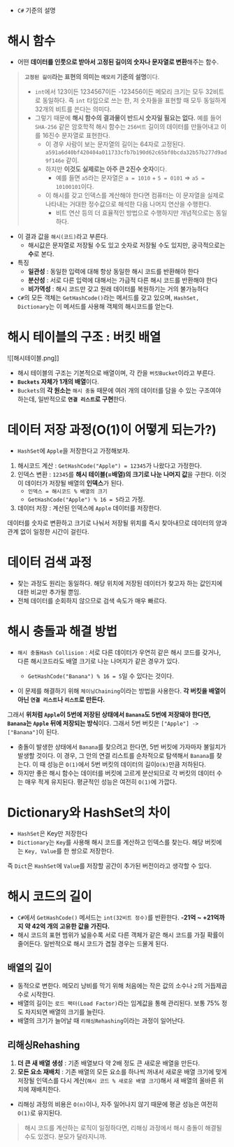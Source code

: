 - `C#` 기준의 설명
# 해시 함수
- 어떤 **데이터를 인풋으로 받아서 고정된 길이의 숫자나 문자열로 변환**해주는 함수.

> **`고정된 길이`라는 표현의 의미는 `메모리` 기준의 설명**이다.
> - `int`에서 123이든 1234567이든 -123456이든 메모리 크기는 모두 32비트로 동일하다. 즉 `int` 타입으로 쓰는 한, 저 숫자들을 표현할 때 모두 동일하게 32개의 비트를 쓴다는 의미다.
> - 그렇기 때문에 **해시 함수의 결과물이 반드시 숫자일 필요는 없다.** 예를 들어 `SHA-256` 같은 암호학적 해시 함수는 `256비트` 길이의 데이터를 만들어내고 이를 16진수 문자열로 표현한다.
> 	- 이 경우 사람이 보는 문자열의 길이는 64자로 고정된다. `a591a6d40bf420404a011733cfb7b190d62c65bf0bcda32b57b277d9ad9f146e` 같이.
> 	- 하지만 **이것도 실제로는 아주 큰 2진수 숫자**이다. 
> 		- 예를 들면 `a5`라는 문자열은 `a = 1010` + `5 = 0101` => `a5 = 10100101`이다.
> 	- 이 해시를 갖고 인덱스를 계산해야 한다면 컴퓨터는 이 문자열을 실제로 나타내는 거대한 정수값으로 해석한 다음 나머지 연산을 수행한다. 
> 		- 비트 연산 등의 더 효율적인 방법으로 수행하지만 개념적으로는 동일하다.

- 이 결과 값을 `해시(코드)`라고 부른다. 
	- 해시값은 문자열로 저장될 수도 있고 숫자로 저장될 수도 있지만, 궁극적으로는 **수**로 본다.
- 특징
	- **일관성** : 동일한 입력에 대해 항상 동일한 해시 코드를 반환해야 한다
	- **분산성** : 서로 다른 입력에 대해서는 가급적 다른 해시 코드를 반환해야 한다
	- **비가역성** : 해시 코드만 갖고 원래 데이터를 복원하기는 거의 불가능하다
- `C#`의 모든 객체는 `GetHashCode()`라는 메서드를 갖고 있으며, `HashSet, Dictionary`는 이 메서드를 사용해 객체의 해시코드를 얻는다. 


# 해시 테이블의 구조 : 버킷 배열
![[해시테이블.png]]
- 해시 테이블의 구조는 기본적으로 배열이며, 각 칸을 `버킷Bucket`이라고 부른다.
- **`Buckets` 자체가 1개의 배열**이다.
- `Buckets`의 **각 원소는** `해시 충돌` 때문에 여러 개의 데이터를 담을 수 있는 구조여야 하는데, 일반적으로 **`연결 리스트`로 구현**한다.

# 데이터 저장 과정(O(1)이 어떻게 되는가?)
- `HashSet`에 `Apple`을 저장한다고 가정해보자.

1. 해시코드 계산 : `GetHashCode("Apple") = 12345`가 나왔다고 가정한다.
2. 인덱스 변환 : `12345`를 **해시 테이블(=배열)의 크기로 나눈 나머지 값**을 구한다. 이것이 데이터가 저장될 배열의 **인덱스**가 된다.
	- `인덱스 = 해시코드 % 배열의 크기`
	- `GetHashCode("Apple") % 16 = 5`라고 가정.
3. 데이터 저장 : 계산된 인덱스에 `Apple` 데이터를 저장한다. 

데이터를 숫자로 변환하고 크기로 나눠서 저장될 위치를 즉시 찾아내므로 데이터의 양과 관계 없이 일정한 시간이 걸린다. 

# 데이터 검색 과정
- 찾는 과정도 원리는 동일하다. 해당 위치에 저장된 데이터가 찾고자 하는 값인지에 대한 비교만 추가될 뿐임.
- 전체 데이터를 순회하지 않으므로 검색 속도가 매우 빠르다.

# 해시 충돌과 해결 방법
- `해시 충돌Hash Collision` : 서로 다른 데이터가 우연히 같은 해시 코드를 갖거나, 다른 해시코드라도 배열 크기로 나눈 나머지가 같은 경우가 있다. 
	- `GetHashCode("Banana") % 16 = 5`일 수 있다는 것이다.

- 이 문제를 해결하기 위해 `체이닝Chaining`이라는 방법을 사용한다. **각 버킷을 배열이 아닌 `연결 리스트`나 `리스트`로 만든다.**

그래서 **위처럼 `Apple`이 5번에 저장된 상태에서 `Banana`도 5번에 저장돼야 한다면, `Banana`는 `Apple` 뒤에 저장되는 방식**이다. 그래서 5번 버킷은 `["Apple"] -> ["Banana"]`이 된다.

- 충돌이 발생한 상태에서 `Banana`를 찾으려고 한다면, 5번 버킷에 가자마자 불일치가 발생할 것이다. 이 경우, 그 안의 연결 리스트를 순차적으로 탐색해서 `Banana`를 찾는다. 이 때 성능은 `O(1)`에서 5번 버킷의 데이터의 길이`O(k)`만큼 저하된다.
- 하지만 좋은 해시 함수는 데이터를 버킷에 고르게 분산되므로 각 버킷의 데이터 수는 매우 적게 유지된다. 평균적인 성능은 여전히 `O(1)`에 가깝다. 

# Dictionary와 HashSet의 차이
- `HashSet`은 Key만 저장한다
- `Dictionary`는 `Key`를 사용해 해시 코드를 계산하고 인덱스를 찾는다. 해당 버킷에는 `Key, Value`를 한 쌍으로 저장한다. 

즉 `Dict`은 `HashSet`에 `Value`를 저장할 공간이 추가된 버전이라고 생각할 수 있다. 


# 해시 코드의 길이
- `C#`에서 `GetHashCode()` 메서드는 `int(32비트 정수)`를 반환한다. **-21억 ~ +21억까지 약 42억 개의 고유한 값을 가진다.**
- 해시 코드의 표현 범위가 넓을수록 서로 다른 객체가 같은 해시 코드를 가질 확률이 줄어든다. 일반적으로 해시 코드가 겹칠 경우는 드물게 된다.

## 배열의 길이
- 동적으로 변한다. 메모리 낭비를 막기 위해 처음에는 작은 값의 소수나 `2`의 거듭제곱 수로 시작한다.
- 배열의 길이는 `로드 팩터(Load Factor)`라는 임계값을 통해 관리된다. 보통 75% 정도 차지되면 배열의 크기를 늘린다.
- 배열의 크기가 늘어날 때 `리해싱Rehashing`이라는 과정이 일어난다.

## 리해싱Rehashing
1. **더 큰 새 배열 생성** : 기존 배열보다 약 2배 정도 큰 새로운 배열을 만든다.
2. **모든 요소 재배치** : 기존 배열의 모든 요소를 하나씩 꺼내서 새로운 배열 크기에 맞게 저장될 인덱스를 다시 계산(`해시 코드 % 새로운 배열 크기`)해서 새 배열의 올바른 위치에 재배치한다.

- 리해싱 과정의 비용은 `O(n)`이나, 자주 일어나지 않기 때문에 평균 성능은 여전히 `O(1)`로 유지된다.

> 해시 코드를 계산하는 로직이 일정하다면, 리해싱 과정에서 해시 충돌이 해결될 수도 있겠다. 분모가 달라지니까.
